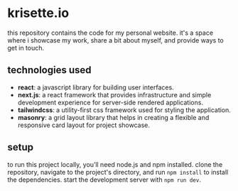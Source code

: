 # krisette.io

this repository contains the code for my personal website. it's a space where i showcase my work, share a bit about myself, and provide ways to get in touch.

## technologies used

- **react**: a javascript library for building user interfaces.
- **next.js**: a react framework that provides infrastructure and simple development experience for server-side rendered applications.
- **tailwindcss**: a utility-first css framework used for styling the application.
- **masonry**: a grid layout library that helps in creating a flexible and responsive card layout for project showcase.

## setup

to run this project locally, you’ll need node.js and npm installed. clone the repository, navigate to the project's directory, and run `npm install` to install the dependencies. start the development server with `npm run dev`.
